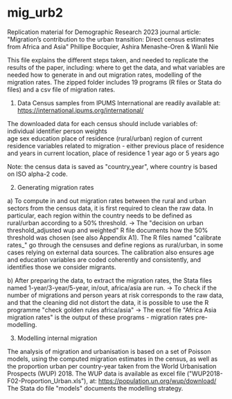 # mig_urb2

Replication material for Demographic Research 2023 journal article:
	"Migration’s contribution to the urban transition: Direct census estimates from Africa and Asia"
	Phillipe Bocquier, Ashira Menashe-Oren & Wanli Nie

This file explains the different steps taken, and needed to replicate the results of the paper, including:
	 where to get the data, and what variables are needed 
	 how to generate in and out migration rates,
	 modelling of the migration rates.
The zipped folder includes 19 programs (R files or Stata do files) and a csv file of migration rates.

1. Data
Census samples from IPUMS International are readily available at:
https://international.ipums.org/international/

The downloaded data for each census should include variables of:
	individual identifier
	person weights	
	age
	sex
	education
	place of residence (rural/urban)
	region of current residence
	variables related to migration - either previous place of residence and years in current location, place of residence 1 year ago or 5 years ago
	
Note: the census data is saved as "country_year", where country is based on ISO alpha-2 code. 

2. Generating migration rates

a) To compute in and out migration rates between the rural and urban sectors from the census data, it is first required to clean the raw data.
   In particular, each region within the country needs to be defined as rural/urban according to a 50% threshold. 
	-> The "decision on urban threshold_adjusted wup and weighted" R file documents how the 50% threshold was chosen (see also Appendix A1).
   The R files named "calibrate rates_" go through the censuses and define regions as rural/urban, in some cases relying on external data sources.
   The calibration also ensures age and education variables are coded coherently and consistently, and identifies those we consider migrants.

b) After preparing the data, to extract the migration rates, the Stata files named 1-year/3-year/5-year, in/out, africa/asia are run.
	-> To check if the number of migrations and person years at risk corresponds to the raw data, and that the cleaning did not distort the data,
	 it is possible to use the R programme "check golden rules africa/asia" 
	-> The excel file "Africa Asia migration rates" is the output of these programs - migration rates pre-modelling.

3. Modelling internal migration

The analysis of migration and urbanisation is based on a set of Poisson models, using the computed migration estimates in the census, 
as well as the proportion urban per country-year taken from the World Urbanisation Prospects (WUP) 2018. 
The WUP data is available as excel file ("WUP2018-F02-Proportion_Urban.xls"), at: https://population.un.org/wup/download/
The Stata do file "models" documents the modelling strategy.
